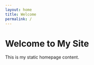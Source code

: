 ```yaml
---
layout: home
title: Welcome
permalink: /
---
```


# Welcome to My Site

This is my static homepage content.
